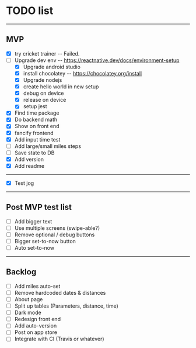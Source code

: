 # TODO list
---
## MVP
- [x] try cricket trainer -- Failed. 
- [ ] Upgrade dev env -- https://reactnative.dev/docs/environment-setup
  - [x] Upgrade android studio
  - [x] install chocolatey -- https://chocolatey.org/install
  - [x] Upgrade nodejs
  - [x] create hello world in new setup
  - [x] debug on device
  - [x] release on device
  - [x] setup jest
- [x] Find time package
- [x] Do backend math
- [x] Show on front end
- [x] fancify frontend
- [x] Add input time test
- [ ] Add large/small miles steps
- [ ] Save state to DB
- [x] Add version
- [x] Add readme
---
- [x] Test jog
--- 
## Post MVP test list
- [ ] Add bigger text
- [ ] Use multiple screens (swipe-able?)
- [ ] Remove optional / debug buttons
- [ ] Bigger set-to-now button
- [ ] Auto set-to-now
---
## Backlog
- [ ] Add miles auto-set
- [ ] Remove hardcoded dates & distances
- [ ] About page
- [ ] Split up tables (Parameters, distance, time)
- [ ] Dark mode
- [ ] Redesign front end
- [ ] Add auto-version
- [ ] Post on app store
- [ ] Integrate with CI (Travis or whatever)
